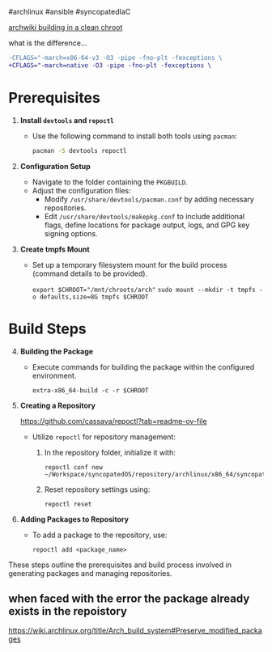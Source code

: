 ---
---
#archlinux #ansible #syncopatedIaC 

[archwiki building in a clean chroot](https://wiki.archlinux.org/title/DeveloperWiki:Building_in_a_clean_chroot)

what is the difference...

```diff
-CFLAGS="-march=x86-64-v3 -O3 -pipe -fno-plt -fexceptions \
+CFLAGS="-march=native -O3 -pipe -fno-plt -fexceptions \
```


# Prerequisites

1. **Install `devtools` and `repoctl`**
   - Use the following command to install both tools using `pacman`:
     ```bash
     pacman -S devtools repoctl
     ```

2. **Configuration Setup**
   - Navigate to the folder containing the `PKGBUILD`.
   - Adjust the configuration files:
     - Modify `/usr/share/devtools/pacman.conf` by adding necessary repositories.
     - Edit `/usr/share/devtools/makepkg.conf` to include additional flags, define locations for package output, logs, and GPG key signing options.

3. **Create tmpfs Mount**
   - Set up a temporary filesystem mount for the build process (command details to be provided).
	   
	   `export $CHROOT="/mnt/chroots/arch"`
	   `sudo mount --mkdir -t tmpfs -o defaults,size=8G tmpfs $CHROOT`

# Build Steps

4. **Building the Package**
   - Execute commands for building the package within the configured environment.
		
		`extra-x86_64-build -c -r $CHROOT`



5. **Creating a Repository**

	https://github.com/cassava/repoctl?tab=readme-ov-file

   - Utilize `repoctl` for repository management:
     1. In the repository folder, initialize it with:
        ```
        repoctl conf new ~/Workspace/syncopatedOS/repository/archlinux/x86_64/syncopated.db.tar.zst
        ```

     2. Reset repository settings using:
        ```
        repoctl reset
        ```

6. **Adding Packages to Repository**
   - To add a package to the repository, use:
     ```
     repoctl add <package_name>
     ```

These steps outline the prerequisites and build process involved in generating packages and managing repositories.


## when faced with the error the package already exists in the repoistory

https://wiki.archlinux.org/title/Arch_build_system#Preserve_modified_packages

